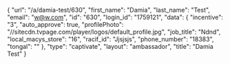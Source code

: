 {
    "url": "\/a\/damia-test\/630",
    "first_name": "Damia",
    "last_name": "Test",
    "email": "w@w.com",
    "id": "630",
    "login_id": "1759121",
    "data": {
        "incentive": "3",
        "auto_approve": true,
        "profilePhoto": "\/\/sitecdn.tvpage.com\/player\/logos\/default_profile.jpg",
        "job_title": "Ndnd",
        "local_macys_store": "16",
        "racif_id": "Jjsjsjs",
        "phone_number": "18383",
        "tongal": ""
    },
    "type": "captivate",
    "layout": "ambassador",
    "title": "Damia Test"
}